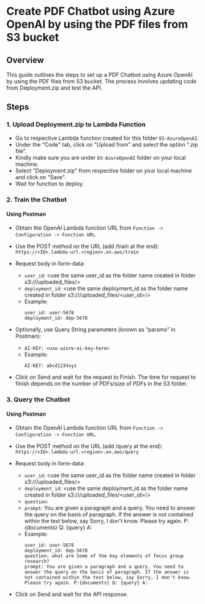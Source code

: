 # Create PDF Chatbot using Azure OpenAI by using the PDF files from S3 bucket

## Overview

This guide outlines the steps to set up a PDF Chatbot using Azure OpenAI by using the PDF files from S3 bucket. The process involves updating code from Deployment.zip and test the API.

## Steps

### 1. Upload Deployment.zip to Lambda Function

- Go to respective Lambda function created for this folder `03-AzureOpenAI`.
- Under the "Code" tab, click on "Upload from" and select the option ".zip file".
- Kindly make sure you are under `03-AzureOpenAI` folder on your local machine.
- Select "Deployment.zip" from respective folder on your local machine and click on "Save". 
- Wait for function to deploy.


### 2. Train the Chatbot

#### Using Postman

- Obtain the OpenAI Lambda function URL from `Function -> Configuration -> Function URL`.

- Use the POST method on the URL (add /train at the end): `https://<ID>.lambda-url.<region>.on.aws/train`

- Request body in form-data:
   - `user_id`: <use the same user_id as the folder name created in folder s3://<bucket-name>/uploaded_files/>
   - `deployment_id`: <use the same deployment_id as the folder name created in folder s3://<bucket-name>/uploaded_files/<user_id>/>
   - Example:
        ```
        user_id: user-5678
        deployment_id: dep-5678
        ```

- Optionally, use Query String parameters (known as “params” in Postman):
   - `AI-KEY: <use-azure-ai-key-here>`
   - Example: 
        ```
        AI-KEY: abcd1234xyz
        ```

- Click on Send and wait for the request to Finish. The time for request to finish depends on the number of PDFs/size of PDFs in the S3 folder.

### 3. Query the Chatbot

#### Using Postman

- Obtain the OpenAI Lambda function URL from `Function -> Configuration -> Function URL`.

- Use the POST method on the URL (add /query at the end): `https://<ID>.lambda-url.<region>.on.aws/query`

- Request body in form-data:
   - `user_id`: <use the same user_id as the folder name created in folder s3://<bucket-name>/uploaded_files/>
   - `deployment_id`: <use the same deployment_id as the folder name created in folder s3://<bucket-name>/uploaded_files/<user_id>/>
   - `question`: <ask query related to PDFs in S3 bucket>
   - `prompt`: You are given a paragraph and a query. You need to answer the query on the basis of paragraph. If the answer is not contained within the text below, say Sorry, I don't know. Please try again. P:{documents} Q: {query} A: 
   - Example:
        ```
        user_id: user-5678
        deployment_id: dep-5678
        question: what are Some of the key elements of focus group research? 
        prompt: You are given a paragraph and a query. You need to answer the query on the basis of paragraph. If the answer is not contained within the text below, say Sorry, I don't know. Please try again. P:{documents} Q: {query} A: 
        ```
        
- Click on Send and wait for the API response.

